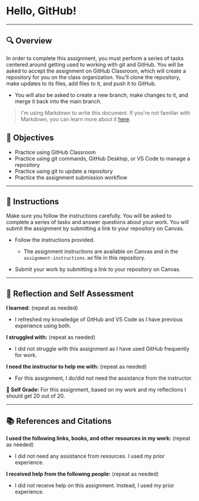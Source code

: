 # Hello, GitHub!
---------
## 🔍 Overview
In order to complete this assignment, you must perform a series of tasks centered around getting used to working with git and GitHub.
You will be asked to accept the assignment on GitHub Classroom, which will create a repository for you on the class organization. You'll clone the repository, make updates to its files, add files to it, and push it to GitHub.
* You will also be asked to create a new branch, make changes to it, and merge it back into the main branch.

> I'm using Markdown to write this document. If you're not familiar with Markdown, you can learn more about it [here](https://guides.github.com/features/mastering-markdown/).

## 🎯 Objectives
- Practice using GitHub Classroom
- Practice using git commands, GitHub Desktop, or VS Code to manage a repository
- Practice using git to update a repository
- Practice the assignment submission workflow

---------------
## 📝 Instructions
Make sure you follow the instructions carefully. You will be asked to complete a series of tasks and answer questions about your work. You will submit the assignment by submitting a link to your repository on Canvas.

- Follow the instructions provided.
  - The assignment instructions are available on Canvas and in the `assignment-instructions.md` file in this repository.

- Submit your work by submitting a link to your repository on Canvas.

---------------
## 💭 Reflection and Self Assessment

**I learned:** (repeat as needed)
- I refreshed my knowledge of GitHub and VS Code as I have previous experience using both.

**I struggled with:** (repeat as needed)
- I did not struggle with this assignment as I have used GitHub frequently for work.

**I need the instructor to help me with:** (repeat as needed)
- For this assignment, I do/did not need the assistance from the instructor.

**💯 Self Grade:** For this assignment, based on my work and my reflections I should get 20 out of 20.

------------------
## 📚 References and Citations
**I used the following links, books, and other resources in my work:** (repeat as needed)
- I did not need any assistance from resources.  I used my prior experience.
  
**I received help from the following people:** (repeat as needed)
- I did not receive help on this assignment.  Instead, I used my prior experience.
